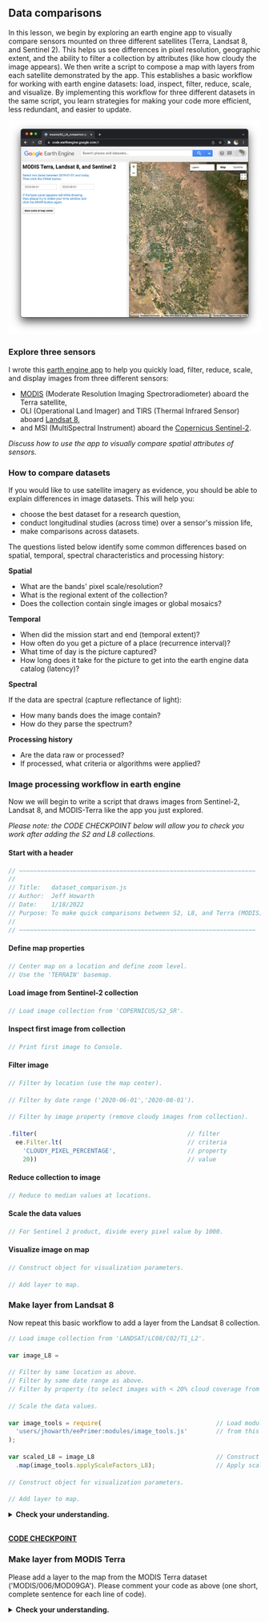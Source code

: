 ## Data comparisons

In this lesson, we begin by exploring an earth engine app to visually compare sensors mounted on three different satellites (Terra, Landsat 8, and Sentinel 2). This helps us see differences in pixel resolution, geographic extent, and the ability to filter a collection by attributes (like how cloudy the image appears). We then write a script to compose a map with layers from each satellite demonstrated by the app. This establishes a basic workflow for working with earth engine datasets: load, inspect, filter, reduce, scale, and visualize. By implementing this workflow for three different datasets in the same script, you learn strategies for making your code more efficient, less redundant, and easier to update.  

![compare datasets app](images/compare_datasets.jpg)  

### Explore three sensors  

I wrote this [earth engine app](https://jhowarth.users.earthengine.app/view/eeprimer-compare-satellites) to help you quickly load, filter, reduce, scale, and display images from three different sensors:  

* [MODIS](https://modis.gsfc.nasa.gov/about/) (Moderate Resolution Imaging Spectroradiometer) aboard the Terra satellite,    
* OLI (Operational Land Imager) and TIRS (Thermal Infrared Sensor) aboard [Landsat 8](https://landsat.gsfc.nasa.gov/satellites/landsat-8/),  
* and MSI (MultiSpectral Instrument) aboard the [Copernicus Sentinel-2](https://sentinel.esa.int/web/sentinel/missions/sentinel-2).  

_Discuss how to use the app to visually compare spatial attributes of sensors._  

### How to compare datasets   

If you would like to use satellite imagery as evidence, you should be able to explain differences in image datasets. This will help you:  

- choose the best dataset for a research question,  
- conduct longitudinal studies (across time) over a sensor's mission life,
- make comparisons across datasets.  

The questions listed below identify some common differences based on spatial, temporal, spectral characteristics and processing history:  

__Spatial__  
- What are the bands' pixel scale/resolution?  
- What is the regional extent of the collection?  
- Does the collection contain single images or global mosaics?  

__Temporal__  
- When did the mission start and end (temporal extent)?  
- How often do you get a picture of a place (recurrence interval)?  
- What time of day is the picture captured?  
- How long does it take for the picture to get into the earth engine data catalog (latency)?  

__Spectral__  

If the data are spectral (capture reflectance of light):  

- How many bands does the image contain?  
- How do they parse the spectrum?  

__Processing history__  
- Are the data raw or processed?  
- If processed, what criteria or algorithms were applied?  

### Image processing workflow in earth engine

Now we will begin to write a script that draws images from Sentinel-2, Landsat 8, and MODIS-Terra like the app you just explored.  

_Please note: the CODE CHECKPOINT below will allow you to check you work after adding the S2 and L8 collections._  

#### Start with a header

```js
// ~~~~~~~~~~~~~~~~~~~~~~~~~~~~~~~~~~~~~~~~~~~~~~~~~~~~~~~~~~~~~~~~~~
//
// Title:   dataset_comparison.js
// Author:  Jeff Howarth
// Date:    1/18/2022
// Purpose: To make quick comparisons between S2, L8, and Terra (MODIS)
//
// ~~~~~~~~~~~~~~~~~~~~~~~~~~~~~~~~~~~~~~~~~~~~~~~~~~~~~~~~~~~~~~~~~~
```

#### Define map properties   

```js
// Center map on a location and define zoom level.  
// Use the 'TERRAIN' basemap.  
```

#### Load image from Sentinel-2 collection   

```js
// Load image collection from 'COPERNICUS/S2_SR'.
```

#### Inspect first image from collection   

```js
// Print first image to Console.  
```

#### Filter image  

```js
// Filter by location (use the map center).  

// Filter by date range ('2020-06-01','2020-08-01').

// Filter by image property (remove cloudy images from collection).

.filter(                                          // filter
  ee.Filter.lt(                                   // criteria  
    'CLOUDY_PIXEL_PERCENTAGE',                    // property
    20))                                          // value
```

#### Reduce collection to image  

```js
// Reduce to median values at locations.
```

#### Scale the data values  

```js
// For Sentinel 2 product, divide every pixel value by 1000.
```

#### Visualize image on map  

```js
// Construct object for visualization parameters.

// Add layer to map.
```

### Make layer from Landsat 8  

Now repeat this basic workflow to add a layer from the Landsat 8 collection.  

```js
// Load image collection from 'LANDSAT/LC08/C02/T1_L2'.  

var image_L8 =

// Filter by same location as above.  
// Filter by same date range as above.  
// Filter by property (to select images with < 20% cloud coverage from collection).  

// Scale the data values.  

var image_tools = require(                                // Load module.        
  'users/jhowarth/eePrimer:modules/image_tools.js'        // from this address.
);

var scaled_L8 = image_L8                                  // Construct new object for scaled collection.  
  .map(image_tools.applyScaleFactors_L8);                 // Apply scalar function to each image in collection.  

// Construct object for visualization parameters.    

// Add layer to map.      

```

<details>
<summary><b>Check your understanding.</b></summary>
<br>
<li>Which parts of the code for Landsat 8 repeat parts of the Sentinel 2 script?</li>
<br>
<li>How can you avoid defining the same parameters more than once?</li>
</details>
<br>

[**CODE CHECKPOINT**](../scripts/data_comparison.js)

### Make layer from MODIS Terra    

Please add a layer to the map from the MODIS Terra dataset ('MODIS/006/MOD09GA'). Please comment your code as above (one short, complete sentence for each line of code).  

<details>
<summary><b>Check your understanding.</b></summary>
<br>
<li>Which parts of the MODIS script differ the most from the S2 and L8 scripts?</li>
<br>
<li>How are these differences in your scripts related to differences in the datasets?</li>
</details>
